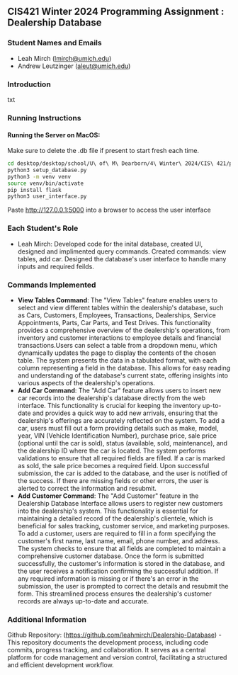 ## CIS421 Winter 2024 Programming Assignment : Dealership Database

### Student Names and Emails
- Leah Mirch (lmirch@umich.edu)
- Andrew Leutzinger (aleut@umich.edu)

### Introduction
txt

### Running Instructions
#### Running the Server on MacOS:
Make sure to delete the .db file if present to start fresh each time.
```bash
cd desktop/desktop/school/U\ of\ M\ Dearborn/4\ Winter\ 2024/CIS\ 421/project/Dealership\ Database/
python3 setup_database.py
python3 -m venv venv
source venv/bin/activate
pip install flask
python3 user_interface.py
```
Paste http://127.0.0.1:5000 into a browser to access the user interface

### Each Student's Role
- Leah Mirch: Developed code for the inital database, created UI, designed and implimented query commands. Created commands: view tables, add car. Designed the database's user interface to handle many inputs and required feilds.

### Commands Implemented
- **View Tables Command**: The "View Tables" feature enables users to select and view different tables within the dealership's database, such as Cars, Customers, Employees, Transactions, Dealerships, Service Appointments, Parts, Car Parts, and Test Drives. This functionality provides a comprehensive overview of the dealership's operations, from inventory and customer interactions to employee details and financial transactions.Users can select a table from a dropdown menu, which dynamically updates the page to display the contents of the chosen table. The system presents the data in a tabulated format, with each column representing a field in the database. This allows for easy reading and understanding of the database's current state, offering insights into various aspects of the dealership's operations.
- **Add Car Command**: The "Add Car" feature allows users to insert new car records into the dealership's database directly from the web interface. This functionality is crucial for keeping the inventory up-to-date and provides a quick way to add new arrivals, ensuring that the dealership's offerings are accurately reflected on the system. To add a car, users must fill out a form providing details such as make, model, year, VIN (Vehicle Identification Number), purchase price, sale price (optional until the car is sold), status (available, sold, maintenance), and the dealership ID where the car is located. The system performs validations to ensure that all required fields are filled. If a car is marked as sold, the sale price becomes a required field. Upon successful submission, the car is added to the database, and the user is notified of the success. If there are missing fields or other errors, the user is alerted to correct the information and resubmit.
- **Add Customer Command**: The "Add Customer" feature in the Dealership Database Interface allows users to register new customers into the dealership's system. This functionality is essential for maintaining a detailed record of the dealership's clientele, which is beneficial for sales tracking, customer service, and marketing purposes. To add a customer, users are required to fill in a form specifying the customer's first name, last name, email, phone number, and address. The system checks to ensure that all fields are completed to maintain a comprehensive customer database. Once the form is submitted successfully, the customer's information is stored in the database, and the user receives a notification confirming the successful addition. If any required information is missing or if there's an error in the submission, the user is prompted to correct the details and resubmit the form. This streamlined process ensures the dealership's customer records are always up-to-date and accurate.

### Additional Information
Github Repository: (https://github.com/leahmirch/Dealership-Database) - This repository documents the development process, including code commits, progress tracking, and collaboration. It serves as a central platform for code management and version control, facilitating a structured and efficient development workflow.
